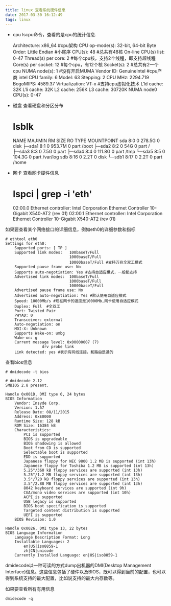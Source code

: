 ```yaml
---
title: linux 查看系统硬件信息
date: 2017-03-30 16:12:49
tags: linux
---
```


- cpu
lscpu命令，查看的是cpu的统计信息.

    Architecture:          x86_64          #cpu架构
    CPU op-mode(s):        32-bit, 64-bit
    Byte Order:            Little Endian   #小尾序
    CPU(s):                48              #总共有48核
    On-line CPU(s) list:   0-47
    Thread(s) per core:    2               #每个cpu核，支持2个线程，即支持超线程
    Core(s) per socket:    12              #每个cpu，有12个核
    Socket(s):             2               #总共有2一个cpu
    NUMA node(s):          1               #没有开启MUMA
    Vendor ID:             GenuineIntel    #cpu产商 intel
    CPU family:            6
    Model:                 63
    Stepping:              2
    CPU MHz:               2294.719
    BogoMIPS:              4589.37
    Virtualization:        VT-x            #支持cpu虚拟化技术
    L1d cache:             32K
    L1i cache:             32K
    L2 cache:              256K
    L3 cache:              30720K
    NUMA node0 CPU(s):     0-47

- 磁盘
查看硬盘和分区分布

    # lsblk
    NAME   MAJ:MIN RM   SIZE RO TYPE MOUNTPOINT
    sda      8:0    0 278.5G  0 disk 
    ├─sda1   8:1    0 953.7M  0 part /boot
    ├─sda2   8:2    0    54G  0 part /
    ├─sda3   8:3    0   7.5G  0 part 
    ├─sda4   8:4    0 111.8G  0 part /tmp
    └─sda5   8:5    0 104.3G  0 part /var/log
    sdb      8:16   0   2.2T  0 disk 
    └─sdb1   8:17   0   2.2T  0 part /home

- 网卡
查看网卡硬件信息

    # lspci | grep -i 'eth'
    02:00.0 Ethernet controller: Intel Corporation Ethernet Controller 10-Gigabit X540-AT2 (rev 01)
    02:00.1 Ethernet controller: Intel Corporation Ethernet Controller 10-Gigabit X540-AT2 (rev 01)


如果要查看某个网络接口的详细信息，例如eth0的详细参数和指标

    # ethtool eth0
    Settings for eth0:
        Supported ports: [ TP ]
        Supported link modes:   100baseT/Full 
                                1000baseT/Full 
                                10000baseT/Full #支持万兆全双工模式
        Supported pause frame use: No
        Supports auto-negotiation: Yes #支持自适应模式，一般都支持
        Advertised link modes:  100baseT/Full 
                                1000baseT/Full 
                                10000baseT/Full 
        Advertised pause frame use: No
        Advertised auto-negotiation: Yes #默认使用自适应模式
        Speed: 10000Mb/s #现在网卡的速度是10000Mb,网卡使用自适应模式
        Duplex: Full  #全双工
        Port: Twisted Pair
        PHYAD: 0
        Transceiver: external
        Auto-negotiation: on
        MDI-X: Unknown
        Supports Wake-on: umbg
        Wake-on: g
        Current message level: 0x00000007 (7)
                    drv probe link
        Link detected: yes #表示有网线连接，和路由是通的

查看bios信息

    # dmidecode -t bios

    # dmidecode 2.12
    SMBIOS 2.8 present.

    Handle 0x001D, DMI type 0, 24 bytes
    BIOS Information
        Vendor: Insyde Corp.
        Version: 1.57
        Release Date: 08/11/2015
        Address: 0xE0000
        Runtime Size: 128 kB
        ROM Size: 16384 kB
        Characteristics:
            PCI is supported
            BIOS is upgradeable
            BIOS shadowing is allowed
            Boot from CD is supported
            Selectable boot is supported
            EDD is supported
            Japanese floppy for NEC 9800 1.2 MB is supported (int 13h)
            Japanese floppy for Toshiba 1.2 MB is supported (int 13h)
            5.25"/360 kB floppy services are supported (int 13h)
            5.25"/1.2 MB floppy services are supported (int 13h)
            3.5"/720 kB floppy services are supported (int 13h)
            3.5"/2.88 MB floppy services are supported (int 13h)
            8042 keyboard services are supported (int 9h)
            CGA/mono video services are supported (int 10h)
            ACPI is supported
            USB legacy is supported
            BIOS boot specification is supported
            Targeted content distribution is supported
            UEFI is supported
        BIOS Revision: 1.0

    Handle 0x0026, DMI type 13, 22 bytes
    BIOS Language Information
        Language Description Format: Long
        Installable Languages: 2
            en|US|iso8859-1
            zh|CN|unicode
        Currently Installed Language: en|US|iso8859-1

dmidecode以一种可读的方式dump出机器的DMI(Desktop Management Interface)信息。这些信息包括了硬件以及BIOS，既可以得到当前的配置，也可以得到系统支持的最大配置，比如说支持的最大内存数等。

如果要查看所有有用信息

    dmidecode -q

